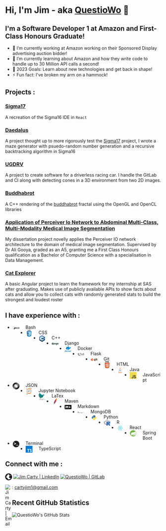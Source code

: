 # Hi, I'm Jim - aka [QuestioWo][website] 👋

## I'm a Software Developer 1 at Amazon and First-Class Honours Graduate!
- 🔭 I’m currently working at Amazon working on their Sponsored Display advertising auction bidder!
- 🌱 I’m currently learning about Amazon and how they write code to handle up to 30 Million API calls a second!
- 🥅 2023 Goals: Learn about new technologies and get back in shape!
- ⚡ Fun fact: I've broken my arm on a hammock!

## Projects :

### [Sigma17][sigma17]

A recreation of the Sigma16 IDE in `React`

### [Daedalus][daedalus]

A project thought up to more rigorously test the [Sigma17][sigma17] project, I wrote a maze generator with psuedo-random number generation and a recursive backtracking algorithm in Sigma16

### [UGDRV][ugrdv]

A project to create software for a driverless racing car. I handle the GitLab and CI along with detecting cones in a 3D environment from two 2D images.

### [Buddhabrot][buddhabrot]

A C++ rendering of the [buddhabrot](https://en.wikipedia.org/wiki/Buddhabrot) fractal using the OpenGL and OpenCL libraries

### [Application of Perceiver Io Network to Abdominal Multi-Class, Multi-Modality Medical Image Segmentation](https://github.com/questiowo/l4_amos_project)

My dissertation project novelly applies the Perceiver IO network architecture to the domain of medical image segmentation. Supervised by Dr Ali Gooya, graded as an A5, granting me a First Class Honours qualification as a Bachelor of Computer Science with a specialisation in Data Management.  

### [Cat Explorer][cat-explorer]

A basic Angular project to learn the framework for my internship at SAS after graduating. Makes use of publicly available APIs to show facts about cats and allow you to collect cats with randomly generated stats to build the strongest and loudest roster

## I have experience with :

- <img style="padding:0;margin:0 20px 0 0" align="left" alt="Bash" width="22px" src="https://raw.githubusercontent.com/github/explore/80688e429a7d4ef2fca1e82350fe8e3517d3494d/topics/bash/bash.png" /> Bash
- <img style="padding:0;margin:0 20px 0 0" align="left" alt="CSS3" width="22px" src="https://raw.githubusercontent.com/github/explore/80688e429a7d4ef2fca1e82350fe8e3517d3494d/topics/css/css.png" /> CSS
- <img style="padding:0;margin:0 20px 0 0" align="left" alt="C++" width="22px" src="https://raw.githubusercontent.com/github/explore/80688e429a7d4ef2fca1e82350fe8e3517d3494d/topics/cpp/cpp.png" /> C++
- <img style="padding:0;margin:0 20px 0 0" align="left" alt="Django" width="22px" src="https://raw.githubusercontent.com/github/explore/80688e429a7d4ef2fca1e82350fe8e3517d3494d/topics/django/django.png" /> Django
- <img style="padding:0;margin:0 20px 0 0" align="left" alt="Docker" width="22px" src="https://raw.githubusercontent.com/github/explore/80688e429a7d4ef2fca1e82350fe8e3517d3494d/topics/docker/docker.png" /> Docker
- <img style="padding:0;margin:0 20px 0 0" align="left" alt="Flask" width="22px" src="https://raw.githubusercontent.com/github/explore/80688e429a7d4ef2fca1e82350fe8e3517d3494d/topics/flask/flask.png" /> Flask
- <img style="padding:0;margin:0 20px 0 0" align="left" alt="Git" width="22px" src="https://raw.githubusercontent.com/github/explore/80688e429a7d4ef2fca1e82350fe8e3517d3494d/topics/git/git.png" /> Git
- <img style="padding:0;margin:0 20px 0 0" align="left" alt="HTML5" width="22px" src="https://raw.githubusercontent.com/github/explore/80688e429a7d4ef2fca1e82350fe8e3517d3494d/topics/html/html.png" /> HTML
- <img style="padding:0;margin:0 20px 0 0" align="left" alt="Java" width="22px" src="https://raw.githubusercontent.com/github/explore/80688e429a7d4ef2fca1e82350fe8e3517d3494d/topics/java/java.png" /> Java
- <img style="padding:0;margin:0 20px 0 0" align="left" alt="JavaScript" width="22px" src="https://raw.githubusercontent.com/github/explore/80688e429a7d4ef2fca1e82350fe8e3517d3494d/topics/javascript/javascript.png" /> JavaScript
- <img style="padding:0;margin:0 20px 0 0" align="left" alt="JSON" width="22px" src="https://raw.githubusercontent.com/github/explore/80688e429a7d4ef2fca1e82350fe8e3517d3494d/topics/json/json.png" /> JSON
- <img style="padding:0;margin:0 20px 0 0" align="left" alt="Jupyter Notebook" width="22px" src="https://raw.githubusercontent.com/github/explore/80688e429a7d4ef2fca1e82350fe8e3517d3494d/topics/jupyter-notebook/jupyter-notebook.png" /> Jupyter Notebook
- <img style="padding:0;margin:0 20px 0 0" align="left" alt="Latex" width="22px" src="https://raw.githubusercontent.com/github/explore/80688e429a7d4ef2fca1e82350fe8e3517d3494d/topics/latex/latex.png" /> LaTex
- <img style="padding:0;margin:0 20px 0 0" align="left" alt="Maven" width="22px" src="https://raw.githubusercontent.com/github/explore/80688e429a7d4ef2fca1e82350fe8e3517d3494d/topics/maven/maven.png" /> Maven
- <img style="padding:0;margin:0 20px 0 0" align="left" alt="Markdown" width="22px" src="https://raw.githubusercontent.com/github/explore/80688e429a7d4ef2fca1e82350fe8e3517d3494d/topics/markdown/markdown.png" /> Markdown
- <img style="padding:0;margin:0 20px 0 0" align="left" alt="MongoDB" width="22px" src="https://raw.githubusercontent.com/github/explore/80688e429a7d4ef2fca1e82350fe8e3517d3494d/topics/mongodb/mongodb.png" /> MongoDB
- <img style="padding:0;margin:0 20px 0 0" align="left" alt="Python" width="22px" src="https://raw.githubusercontent.com/github/explore/80688e429a7d4ef2fca1e82350fe8e3517d3494d/topics/python/python.png" /> Python
- <img style="padding:0;margin:0 20px 0 0" align="left" alt="R" width="22px" src="https://raw.githubusercontent.com/github/explore/80688e429a7d4ef2fca1e82350fe8e3517d3494d/topics/r/r.png" /> R
- <img style="padding:0;margin:0 20px 0 0" align="left" alt="React" width="22px" src="https://raw.githubusercontent.com/github/explore/80688e429a7d4ef2fca1e82350fe8e3517d3494d/topics/react/react.png" /> React
- <img style="padding:0;margin:0 20px 0 0" align="left" alt="Spring Boot" width="22px" src="https://raw.githubusercontent.com/github/explore/80688e429a7d4ef2fca1e82350fe8e3517d3494d/topics/spring-boot/spring-boot.png" /> Spring Boot
- <img style="padding:0;margin:0 20px 0 0" align="left" alt="Terminal" width="22px" src="https://raw.githubusercontent.com/github/explore/80688e429a7d4ef2fca1e82350fe8e3517d3494d/topics/terminal/terminal.png" /> Terminal
- <img style="padding:0;margin:0 20px 0 0" align="left" alt="TypeScript" width="22px" src="https://raw.githubusercontent.com/github/explore/80688e429a7d4ef2fca1e82350fe8e3517d3494d/topics/typescript/typescript.png" /> TypeScript

## Connect with me :

[<img align="center" alt="questiowo.github.io" width="22px" src="https://raw.githubusercontent.com/iconic/open-iconic/master/svg/globe.svg" />][website]
[<img align="center" alt="Jim Carty | LinkedIn" width="22px" src="https://raw.githubusercontent.com/FortAwesome/Font-Awesome/951a0d011f8c832991750c16136f8e260efa60b5/svgs/brands/linkedin.svg" />][linkedin]
[<img align="center" alt="QuestioWo | GitLab" width="22px" src="https://raw.githubusercontent.com/FortAwesome/Font-Awesome/951a0d011f8c832991750c16136f8e260efa60b5/svgs/brands/gitlab.svg" />][gitlab]

[<img align="left" alt="Jim Carty | Email" width="22px" src="https://raw.githubusercontent.com/FortAwesome/Font-Awesome/master/svgs/regular/envelope.svg" />][email]: [cartyjim1@gmail.com][email]

## Recent GitHub Statistics

<img align="centre" alt="QuestioWo's GitHub Stats" src="https://github-readme-stats.vercel.app/api?username=QuestioWo&show_icons=true&hide_border=true" />

[email]: mailto:cartyjim1@gmail.com
[website]: https://github.com/QuestioWo
[sigma17]: https://questiowo.github.io/Sigma17
[daedalus]: https://questiowo.github.io/Daedalus
[ugrdv]: https://www.linkedin.com/posts/jim-carty-5950261b4_autonomous-autonomousdriving-software-activity-6826219364124127232-2MVw
[buddhabrot]: https://questiowo.github.io/buddhabrot
[github]: https://www.github.com/QuestioWo
[gitlab]: https://www.gitlab.com/QuestioWo
[linkedin]: https://www.linkedin.com/in/jim-carty-5950261b4
[cat-explorer]: https://questiowo.github.io/cat-explorer
